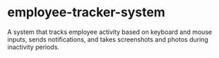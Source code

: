 # employee-tracker-system
A system that tracks employee activity based on keyboard and mouse inputs, sends notifications, and takes screenshots and photos during inactivity periods.
